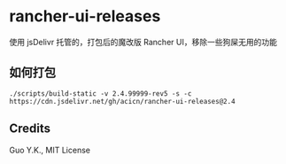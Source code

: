 # rancher-ui-releases

使用 jsDelivr 托管的，打包后的魔改版 Rancher UI，移除一些狗屎无用的功能

## 如何打包

```
./scripts/build-static -v 2.4.99999-rev5 -s -c https://cdn.jsdelivr.net/gh/acicn/rancher-ui-releases@2.4
```

## Credits

Guo Y.K., MIT License
